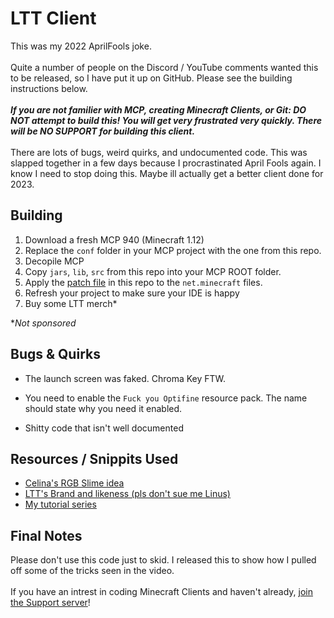 # LTT Client
This was my 2022 AprilFools joke.
<br>
<br>
Quite a number of people on the Discord / YouTube comments wanted this to be released, so I have put it up on GitHub. Please see the building instructions below.
<br>
<br>
 _**If you are not familier with MCP, creating Minecraft Clients, or Git: DO NOT attempt to build this! You will get very frustrated very quickly. There will be NO SUPPORT for building this client.**_
 <br>
 <br>
  There are lots of bugs, weird quirks, and undocumented code. This was slapped together in a few days because I procrastinated April Fools again. I know I need to stop doing this. Maybe ill actually get a better client done for 2023.

## Building
1) Download a fresh MCP 940 (Minecraft 1.12)
2) Replace the `conf` folder in your MCP project with the one from this repo.
3) Decopile MCP
3) Copy `jars`, `lib`, `src` from this repo into your MCP ROOT folder.
4) Apply the [patch file](patches/net.minecraft.patch) in this repo to the `net.minecraft` files.
5) Refresh your project to make sure your IDE is happy
6) Buy some LTT merch\*

\**Not sponsored*

## Bugs & Quirks
 - The launch screen was faked. Chroma Key FTW.

 - You need to enable the `Fuck you Optifine` resource pack. The name should state why you need it enabled.

 - Shitty code that isn't well documented

## Resources / Snippits Used
 - [Celina's RGB Slime idea](https://discord.com/channels/594335572173258752/594338745449316389/948371123081457664)
 - [LTT's Brand and likeness (pls don't sue me Linus)](https://linustechtips.com/)
 - [My tutorial series](https://www.youtube.com/playlist?list=PLxbv-Ej1VQMQS9M2qnmEQtp-qL3xcA4ua)

## Final Notes
  Please don't use this code just to skid. I released this to show how I pulled off some of the tricks seen in the video. 
  <br>
  <br>
  If you have an intrest in coding Minecraft Clients and haven't already, [join the Support server](https://discord.gg/M3PAyyy)!
